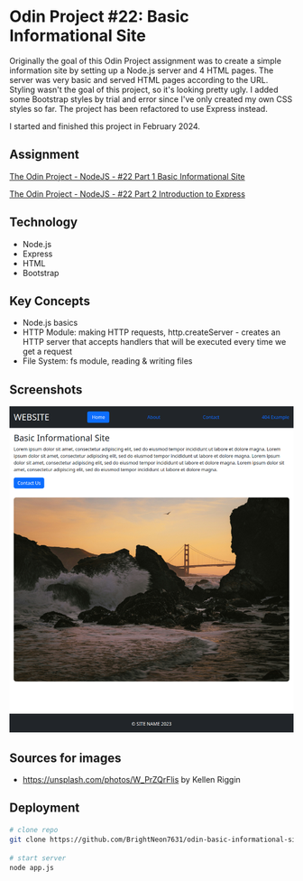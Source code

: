 # Odin Project #22: Basic Informational Site

Originally the goal of this Odin Project assignment was to create a simple information site by setting up a Node.js server and 4 HTML pages. The server was very basic and served HTML pages according to the URL. Styling wasn't the goal of this project, so it's looking pretty ugly. I added some Bootstrap styles by trial and error since I've only created my own CSS styles so far. The project has been refactored to use Express instead.

I started and finished this project in February 2024.

## Assignment

[The Odin Project - NodeJS - #22 Part 1 Basic Informational Site](https://www.theodinproject.com/lessons/nodejs-basic-informational-site)

[The Odin Project - NodeJS - #22 Part 2 Introduction to Express](https://www.theodinproject.com/lessons/node-path-nodejs-introduction-to-express#assignment)

## Technology

- Node.js
- Express
- HTML
- Bootstrap

## Key Concepts

- Node.js basics
- HTTP Module: making HTTP requests, http.createServer - creates an HTTP server that accepts handlers that will be executed every time we get a request
- File System: fs module, reading & writing files

## Screenshots

![Desktop Screenshot](screenshots/desktop.png)

## Sources for images

- https://unsplash.com/photos/W_PrZQrFlis by Kellen Riggin

## Deployment

```bash
# clone repo
git clone https://github.com/BrightNeon7631/odin-basic-informational-site.git

# start server
node app.js
```
